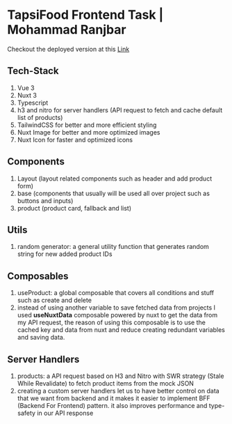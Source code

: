 # TapsiFood Frontend Task | Mohammad Ranjbar

Checkout the deployed version at this [Link](https://tapsifood-frontend-task.vercel.app)

## Tech-Stack

1. Vue 3
2. Nuxt 3
3. Typescript
4. h3 and nitro for server handlers (API request to fetch and cache default list of products)
5. TailwindCSS for better and more efficient styling
6. Nuxt Image for better and more optimized images
7. Nuxt Icon for faster and optimized icons

## Components

1. Layout (layout related components such as header and add product form)
2. base (components that usually will be used all over project such as buttons and inputs)
3. product (product card, fallback and list)

## Utils

1. random generator: a general utility function that generates random string for new added product IDs

## Composables

1. useProduct: a global composable that covers all conditions and stuff such as create and delete
2. instead of using another variable to save fetched data from projects I used **useNuxtData** composable powered by nuxt to get the data from my API request, the reason of using this composable is to use the cached key and data from nuxt and reduce creating redundant variables and saving data.

## Server Handlers

1. products: a API request based on H3 and Nitro with SWR strategy (Stale While Revalidate) to fetch product items from the mock JSON
2. creating a custom server handlers let us to have better control on data that we want from backend and it makes it easier to implement BFF (Backend For Frontend) pattern. it also improves performance and type-safety in our API response
